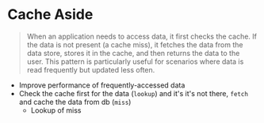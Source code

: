 # Cache Aside

> When an application needs to access data, it first checks the cache. If the data is not present (a cache miss), it fetches the data from the data store, stores it in the cache, and then returns the data to the user. This pattern is particularly useful for scenarios where data is read frequently but updated less often.

- Improve performance of frequently-accessed data
- Check the cache first for the data (`lookup`) and it's it's not there, `fetch` and cache the data from db (`miss`)
  - Lookup of miss
